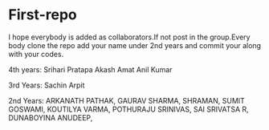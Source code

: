 First-repo
==========

I hope everybody is added as collaborators.If not post in the group.Every body clone the repo add your name
under 2nd years and commit your along with your codes.

4th years:
Srihari Pratapa
Akash Amat
Anil Kumar

3rd Years:
Sachin
Arpit

2nd Years:
ARKANATH PATHAK,
GAURAV SHARMA,
SHRAMAN,
SUMIT GOSWAMI,
KOUTILYA VARMA,
POTHURAJU SRINIVAS,
SAI SRIVATSA R,
DUNABOYINA ANUDEEP,

